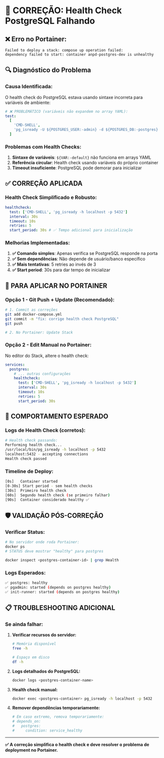 # 🚨 CORREÇÃO: Health Check PostgreSQL Falhando

## ❌ **Erro no Portainer:**

```
Failed to deploy a stack: compose up operation failed:
dependency failed to start: container anpd-postgres-dev is unhealthy
```

## 🔍 **Diagnóstico do Problema**

### **Causa Identificada:**

O health check do PostgreSQL estava usando sintaxe incorreta para variáveis de ambiente:

```yaml
# ❌ PROBLEMÁTICO (variáveis não expandem no array YAML):
test:
  [
    'CMD-SHELL',
    'pg_isready -U ${POSTGRES_USER:-admin} -d ${POSTGRES_DB:-postgres}'
  ]
```

### **Problemas com Health Checks:**

1. **Sintaxe de variáveis**: `${VAR:-default}` não funciona em arrays YAML
2. **Referência circular**: Health check usando variáveis do próprio container
3. **Timeout insuficiente**: PostgreSQL pode demorar para inicializar

## ✅ **CORREÇÃO APLICADA**

### **Health Check Simplificado e Robusto:**

```yaml
healthcheck:
  test: ['CMD-SHELL', 'pg_isready -h localhost -p 5432']
  interval: 30s
  timeout: 10s
  retries: 5
  start_period: 30s # ✅ Tempo adicional para inicialização
```

### **Melhorias Implementadas:**

1. **✅ Comando simples**: Apenas verifica se PostgreSQL responde na porta
2. **✅ Sem dependências**: Não depende de usuário/banco específico
3. **✅ Mais tentativas**: 5 retries ao invés de 3
4. **✅ Start period**: 30s para dar tempo de inicializar

## 🔄 **PARA APLICAR NO PORTAINER**

### **Opção 1 - Git Push + Update (Recomendado):**

```bash
# 1. Commit as correções
git add docker-compose.yml
git commit -m "fix: corrige health check PostgreSQL"
git push

# 2. No Portainer: Update Stack
```

### **Opção 2 - Edit Manual no Portainer:**

No editor do Stack, altere o health check:

```yaml
services:
  postgres:
    # ... outras configurações
    healthcheck:
      test: ['CMD-SHELL', 'pg_isready -h localhost -p 5432']
      interval: 30s
      timeout: 10s
      retries: 5
      start_period: 30s
```

## 🎯 **COMPORTAMENTO ESPERADO**

### **Logs de Health Check (corretos):**

```bash
# Health check passando:
Performing health check...
/usr/local/bin/pg_isready -h localhost -p 5432
localhost:5432 - accepting connections
Health check passed
```

### **Timeline de Deploy:**

```bash
[0s]   Container started
[0-30s] Start period - sem health checks
[30s]  Primeiro health check
[60s]  Segundo health check (se primeiro falhar)
[90s]  Container considerado healthy ✅
```

## 🛡️ **VALIDAÇÃO PÓS-CORREÇÃO**

### **Verificar Status:**

```bash
# No servidor onde roda Portainer:
docker ps
# STATUS deve mostrar "healthy" para postgres

docker inspect <postgres-container-id> | grep Health
```

### **Logs Esperados:**

```bash
✅ postgres: healthy
✅ pgadmin: started (depends on postgres healthy)
✅ init-runner: started (depends on postgres healthy)
```

## 📋 **TROUBLESHOOTING ADICIONAL**

### **Se ainda falhar:**

1. **Verificar recursos do servidor:**

   ```bash
   # Memória disponível
   free -h

   # Espaço em disco
   df -h
   ```

2. **Logs detalhados do PostgreSQL:**

   ```bash
   docker logs <postgres-container-name>
   ```

3. **Health check manual:**

   ```bash
   docker exec <postgres-container> pg_isready -h localhost -p 5432
   ```

4. **Remover dependências temporariamente:**
   ```yaml
   # Em caso extremo, remova temporariamente:
   # depends_on:
   #   postgres:
   #     condition: service_healthy
   ```

---

**✅ A correção simplifica o health check e deve resolver o problema de deployment no Portainer.**
